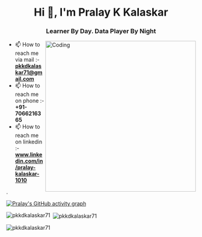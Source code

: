 <h1 align="center">Hi 👋, I'm Pralay K Kalaskar</h1>

<h3 align="center">Learner By Day. Data Player By Night</h3>

<img align="right" alt="Coding" width="400" src="https://cdn.dribbble.com/users/1162077/screenshots/3848914/programmer.gif">



- 📫 How to reach me via mail :- **pkkdkalaskar71@gmail.com**
- 📫 How to reach me on phone :- **+91-7066216365**
- 📫 How to reach me on linkedin :- **www.linkedin.com/in/pralay-kalaskar-1010**

.

[![Pralay's GitHub activity graph](https://activity-graph.herokuapp.com/graph?username=pkkdkalaskar71&&theme=xcode)](https://github.com/pkkdkalaskar71)

<p><img align="left" src="https://github-readme-stats.vercel.app/api/top-langs?username=pkkdkalaskar71&show_icons=true&locale=en&layout=compact&theme=tokyonight" alt="pkkdkalaskar71" /></p>

<p>&nbsp;<img align="center" src="https://github-readme-stats.vercel.app/api?username=pkkdkalaskar71&show_icons=true&locale=en&theme=tokyonight" alt="pkkdkalaskar71" /></p>

<p><img align="center" src="https://github-readme-streak-stats.herokuapp.com/?user=pkkdkalaskar71&&theme=tokyonight" alt="pkkdkalaskar71" /></p>

